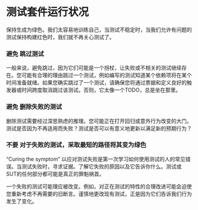 ﻿# 测试套件运行状况
保持生成为绿色。我们太容易地训练自己，当测试不稳定时，当我们允许有问题的测试保持构建红色时，我们就不再关心测试了。

### **避免** 跳过测试
一般来说，避免跳过，因为它们可能是一个拐杖，让失败或不相关的测试继续存在。您可能有合理的理由跳过一个测试，例如编写的测试知道某个依赖项将在某个时间准备就绪。如果您确实跳过了一个测试，请确保您将通过票据和定义良好的触发器或时间跨度取消跳过该测试。否则，它太像一个TODO，总是坐在那里。

### **避免** 删除失败的测试
删除测试需要经过深思熟虑的推理。您可能正在打开回归或意外行为改变的大门。测试是否因为不再适用而失败？测试是否可以有意义地更新以满足新的预期行为？

### **不要** 对于失败的测试，采取最短的路径将其变为绿色

“Curing the symptom” 以应对测试失败是第一次学习如何使用测试的人的常见错误。当测试失败时，寻求证据。了解它失败的原因以及它告诉你什么。测试或SUT的任何部分都可能是真正的罪魁祸首。

一个失败的测试可能理应被改变。例如，对正在测试的特性的合理改进可能会迫使您重新考虑不再需要的旧断言。谨慎地更改现有测试，正是因为它们告诉我们行为发生了变化。
